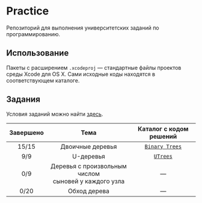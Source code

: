 # Practice
Репозиторий для выполнения университетских заданий по программированию.

## Использование

Пакеты с расширением `.xcodeproj` — стандартные файлы проектов среды Xcode для OS X. Сами исходные коды находятся в соответствующем каталоге. 

## Задания

Условия заданий можно найти [здесь](http://www.math.spbu.ru/user/dlebedin/).

| Завершено | Тема | Каталог с кодом решений |
| :-------: | :--: | :---------------------: |
| 15/15 | Двоичные деревья | [`Binary Trees`](https://github.com/broadwaylamb/Practice/tree/binarytrees/Binary%20Trees) |
| 9/9  | U-деревья | [`UTrees`](https://github.com/broadwaylamb/Practice/tree/binarytrees/UTrees)
| 0/9  | Деревья с произвольным числом <br>сыновей у каждого узла | — |
| 0/20 | Обход дерева | — |

